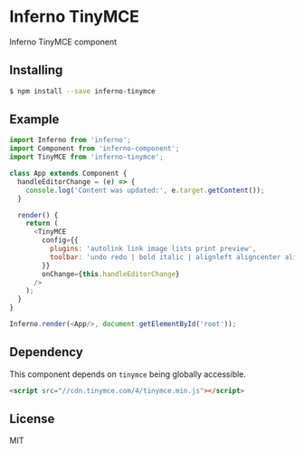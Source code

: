 # Inferno TinyMCE

Inferno TinyMCE component

## Installing

```bash
$ npm install --save inferno-tinymce
```

## Example

```js
import Inferno from 'inferno';
import Component from 'inferno-component';
import TinyMCE from 'inferno-tinymce';

class App extends Component {
  handleEditorChange = (e) => {
    console.log('Content was updated:', e.target.getContent());
  }

  render() {
    return (
      <TinyMCE
        config={{
          plugins: 'autolink link image lists print preview',
          toolbar: 'undo redo | bold italic | alignleft aligncenter alignright'
        }}
        onChange={this.handleEditorChange}
      />
    );
  }
}

Inferno.render(<App/>, document.getElementById('root'));
```

## Dependency

This component depends on `tinymce` being globally accessible.

```html
<script src="//cdn.tinymce.com/4/tinymce.min.js"></script>
```

## License

MIT